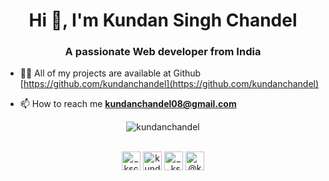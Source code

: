 <h1 align="center">Hi 👋, I'm Kundan Singh Chandel</h1>
<h3 align="center">A passionate Web developer from India</h3>

<!-- - 🔭 I’m currently working At [Edunomics Tech Solutions](https://tech.edunomics.in/)

- 🌱 I’m currently learning **Redux, Next** -->

- 👨‍💻 All of my projects are available at Github [https://github.com/kundanchandel](https://github.com/kundanchandel)

<!-- - 💬 Ask me about **Web Development.** -->

- 📫 How to reach me **kundanchandel08@gmail.com**

<!-- <img align="left" src="https://github-readme-stats.vercel.app/api/top-langs/?username=kundanchandel&layout=compact&hide=html" alt="kundanchandel" /> -->

<div align="center">
<img align="center" src="https://github-readme-stats.vercel.app/api?username=kundanchandel&show_icons=true" alt="kundanchandel" />
</div>

<br/>

<p align="center">
<a href="https://twitter.com/_ksc07_" target="blank"><img align="center" src="https://cdn.jsdelivr.net/npm/simple-icons@3.0.1/icons/twitter.svg" alt="_ksc07_" height="30" width="30" /></a>
<a href="https://linkedin.com/in/kundansinghchandel" target="blank"><img align="center" src="https://cdn.jsdelivr.net/npm/simple-icons@3.0.1/icons/linkedin.svg" alt="kundansinghchandel" height="30" width="30" /></a>
<a href="https://instagram.com/__ksc_" target="blank"><img align="center" src="https://cdn.jsdelivr.net/npm/simple-icons@3.0.1/icons/instagram.svg" alt="__ksc_" height="30" width="30" /></a>
<a href="https://medium.com/@kundanchandel08" target="blank"><img align="center" src="https://cdn.jsdelivr.net/npm/simple-icons@3.0.1/icons/medium.svg" alt="@kundanchandel08" height="30" width="30" /></a>
</p>
